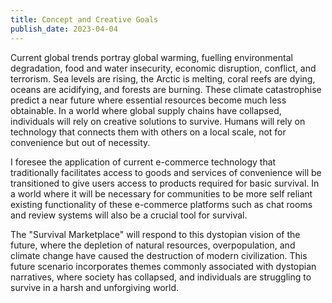 ```yaml
---
title: Concept and Creative Goals
publish_date: 2023-04-04
---
```


Current global trends portray global warming, fuelling environmental degradation, food and water insecurity, economic disruption, conflict, and terrorism. Sea levels are rising, the Arctic is melting, coral reefs are dying, oceans are acidifying, and forests are burning. These climate catastrophise predict a near future where essential resources become much less obtainable. In a world where global supply chains have collapsed, individuals will rely on creative solutions to survive. Humans will rely on technology that connects them with others on a local scale, not for convenience but out of necessity. 

I foresee the application of current e-commerce technology that traditionally facilitates access to goods and services of convenience will be transitioned to give users access to products required for basic survival. In a world where it will be necessary for communities to be more self reliant existing functionality of these e-commerce platforms such as chat rooms and review systems will also be a crucial tool for survival. 

The "Survival Marketplace" will respond to this dystopian vision of the future, where the depletion of natural resources, overpopulation, and climate change have caused the destruction of modern civilization. This future scenario incorporates themes commonly associated with dystopian narratives, where society has collapsed, and individuals are struggling to survive in a harsh and unforgiving world.
